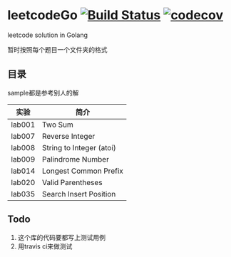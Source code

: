 # leetcodeGo [![Build Status](https://travis-ci.org/liguoqinjim/leetcodeGo.svg?branch=master)](https://travis-ci.org/liguoqinjim/leetcodeGo) [![codecov](https://codecov.io/gh/liguoqinjim/leetcodeGo/branch/master/graph/badge.svg)](https://codecov.io/gh/liguoqinjim/leetcodeGo)
leetcode solution in Golang

暂时按照每个题目一个文件夹的格式

## 目录
sample都是参考别人的解

|实验|简介|
|---|---|
|lab001|Two Sum|
|lab007|Reverse Integer|
|lab008|String to Integer (atoi)|
|lab009|Palindrome Number|
|lab014|Longest Common Prefix|
|lab020|Valid Parentheses|
|lab035|Search Insert Position|

## Todo
1. 这个库的代码要都写上测试用例
2. 用travis ci来做测试